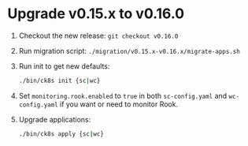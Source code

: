 # Upgrade v0.15.x to v0.16.0

1. Checkout the new release: `git checkout v0.16.0`

1. Run migration script: `./migration/v0.15.x-v0.16.x/migrate-apps.sh`

1. Run init to get new defaults:

    ```bash
    ./bin/ck8s init {sc|wc}
    ```

1. Set `monitoring.rook.enabled` to `true` in both `sc-config.yaml` and `wc-config.yaml` if you want or need to monitor Rook.

1. Upgrade applications:

    ```bash
    ./bin/ck8s apply {sc|wc}
    ```
